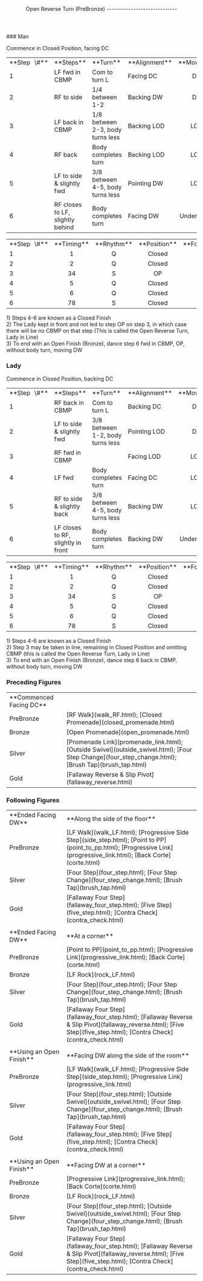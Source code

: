 <header>Open Reverse Turn (PreBronze)
-----------------------------

 </header>### Man

Commence in Closed Position, facing DC

 <table class="style1"> <tbody><tr> <td style="width:10%">**Step<span style="color:white">\_</span>\#**</td> <td style="width:38%">**Steps**</td> <td style="width:20%">**Turn**</td> <td style="width:16%">**Alignment**</td> <td style="width:16%;text-align:center">**Moving**</td> </tr> <tr> <td>1</td> <td>LF fwd in CBMP</td> <td>Com to turn L</td> <td>Facing DC</td> <td style="text-align:center">DC</td> </tr> <tr> <td>2</td> <td>RF to side</td> <td>1/4 between 1-2</td> <td>Backing DW</td> <td style="text-align:center">DC</td> </tr> <tr> <td>3</td> <td>LF back in CBMP</td> <td>1/8 between 2-3, body turns less</td> <td>Backing LOD</td> <td style="text-align:center">LOD</td> </tr> <tr> <td>4</td> <td>RF back</td> <td>Body completes turn</td> <td>Backing LOD</td> <td style="text-align:center">LOD</td> </tr> <tr> <td>5</td> <td>LF to side &amp; slightly fwd</td> <td>3/8 between 4-5, body turns less</td> <td>Pointing DW</td> <td style="text-align:center">LOD</td> </tr> <tr> <td>6</td> <td>RF closes to LF, slightly behind</td> <td>Body completes turn</td> <td>Facing DW</td> <td style="text-align:center">Under Body</td> </tr> </tbody></table>

 <table class="style1"> <tbody><tr> <td style="width:10%">**Step<span style="color:white">\_</span>\#**</td> <td style="width:20%;text-align:center">**Timing**</td> <td style="width:20%;text-align:center">**Rhythm**</td> <td style="width:20%;text-align:center">**Position**</td> <td style="width:30%;text-align:right">**Footwork**</td> </tr> <tr> <td>1</td> <td style="text-align:center">1</td> <td style="text-align:center">Q</td> <td style="text-align:center">Closed</td> <td style="text-align:right">HF</td> </tr> <tr> <td>2</td> <td style="text-align:center">2</td> <td style="text-align:center">Q</td> <td style="text-align:center">Closed</td> <td style="text-align:right">BH</td> </tr> <tr> <td>3</td> <td style="text-align:center">34</td> <td style="text-align:center">S</td> <td style="text-align:center">OP</td> <td style="text-align:right">BH</td> </tr> <tr> <td>4</td> <td style="text-align:center">5</td> <td style="text-align:center">Q</td> <td style="text-align:center">Closed</td> <td style="text-align:right">BH</td> </tr> <tr> <td>5</td> <td style="text-align:center">6</td> <td style="text-align:center">Q</td> <td style="text-align:center">Closed</td> <td style="text-align:right">i/e of WF</td> </tr> <tr> <td>6</td> <td style="text-align:center">78</td> <td style="text-align:center">S</td> <td style="text-align:center">Closed</td> <td style="text-align:right">WF</td> </tr> </tbody></table>

1\) Steps 4-6 are known as a Closed Finish  
 2) The Lady kept in front and not led to step OP on step 3, in which case there will be no CBMP on that step (This is called the Open Reverse Turn, Lady in Line)  
 3) To end with an Open Finish (Bronze), dance step 6 fwd in CBMP, OP, without body turn, moving DW

### Lady

Commence in Closed Position, backing DC

 <table class="style1"> <tbody><tr> <td style="width:10%">**Step<span style="color:white">\_</span>\#**</td> <td style="width:38%">**Steps**</td> <td style="width:20%">**Turn**</td> <td style="width:16%">**Alignment**</td> <td style="width:16%;text-align:center">**Moving**</td> </tr> <tr> <td>1</td> <td>RF back in CBMP</td> <td>Com to turn L</td> <td>Backing DC</td> <td style="text-align:center">DC</td> </tr> <tr> <td>2</td> <td>LF to side &amp; slightly fwd</td> <td>3/8 between 1-2, body turns less</td> <td>Pointing LOD</td> <td style="text-align:center">DC</td> </tr> <tr> <td>3</td> <td>RF fwd in CBMP</td> <td> </td> <td>Facing LOD</td> <td style="text-align:center">LOD</td> </tr> <tr> <td>4</td> <td>LF fwd</td> <td>Body completes turn</td> <td>Facing DC</td> <td style="text-align:center">LOD</td> </tr> <tr> <td>5</td> <td>RF to side &amp; slightly back</td> <td>3/8 between 4-5, body turns less</td> <td>Backing DW</td> <td style="text-align:center">LOD</td> </tr> <tr> <td>6</td> <td>LF closes to RF, slightly in front</td> <td>Body completes turn</td> <td>Backing DW</td> <td style="text-align:center">Under Body</td> </tr> </tbody></table>

 <table class="style1"> <tbody><tr> <td style="width:10%">**Step<span style="color:white">\_</span>\#**</td> <td style="width:20%;text-align:center">**Timing**</td> <td style="width:20%;text-align:center">**Rhythm**</td> <td style="width:20%;text-align:center">**Position**</td> <td style="width:30%;text-align:right">**Footwork**</td> </tr> <tr> <td>1</td> <td style="text-align:center">1</td> <td style="text-align:center">Q</td> <td style="text-align:center">Closed</td> <td style="text-align:right">BH</td> </tr> <tr> <td>2</td> <td style="text-align:center">2</td> <td style="text-align:center">Q</td> <td style="text-align:center">Closed</td> <td style="text-align:right">WF</td> </tr> <tr> <td>3</td> <td style="text-align:center">34</td> <td style="text-align:center">S</td> <td style="text-align:center">OP</td> <td style="text-align:right">HF</td> </tr> <tr> <td>4</td> <td style="text-align:center">5</td> <td style="text-align:center">Q</td> <td style="text-align:center">Closed</td> <td style="text-align:right">HF</td> </tr> <tr> <td>5</td> <td style="text-align:center">6</td> <td style="text-align:center">Q</td> <td style="text-align:center">Closed</td> <td style="text-align:right">i/e of BH</td> </tr> <tr> <td>6</td> <td style="text-align:center">78</td> <td style="text-align:center">S</td> <td style="text-align:center">Closed</td> <td style="text-align:right">WF</td> </tr> </tbody></table>

1\) Steps 4-6 are known as a Closed Finish  
 2) Step 3 may be taken in line, remaining in Closed Position and omitting CBMP (this is called the Open Reverse Turn, Lady in Line)  
 3) To end with an Open Finish (Bronze), dance step 6 back in CBMP, without body turn, moving DW

### Preceding Figures

 <table> <tbody><tr> <td>**Commenced Facing DC**</td> <td> </td> </tr> <tr> <td style="width:30%; height: 23px;">PreBronze</td> <td style="height: 23px"> [RF Walk](walk_RF.html); [Closed Promenade](closed_promenade.html) </td> </tr> <tr> <td>Bronze</td> <td> [Open Promenade](open_promenade.html) </td> </tr> <tr> <td>Silver</td> <td> [Promenade Link](promenade_link.html); [Outside Swivel](outside_swivel.html); [Four Step Change](four_step_change.html); [Brush Tap](brush_tap.html) </td> </tr> <tr> <td>Gold</td> <td> [Fallaway Reverse &amp; Slip Pivot](fallaway_reverse.html) </td> </tr> </tbody></table>

### Following Figures

 <table> <tbody><tr> <td style="width:30%">**Ended Facing DW**</td> <td>**Along the side of the floor**</td> </tr> <tr> <td style="width:30%">PreBronze</td> <td> [LF Walk](walk_LF.html); [Progressive Side Step](side_step.html); [Point to PP](point_to_pp.html); [Progressive Link](progressive_link.html); [Back Corte](corte.html) </td> </tr> <tr> <td style="width:30%">Silver</td> <td> [Four Step](four_step.html); [Four Step Change](four_step_change.html); [Brush Tap](brush_tap.html) </td> </tr> <tr> <td style="width:30%">Gold</td> <td> [Fallaway Four Step](fallaway_four_step.html); [Five Step](five_step.html); [Contra Check](contra_check.html) </td> </tr> <tr> <td style="width:30%"> </td> <td> </td> </tr> <tr> <td style="width:30%">**Ended Facing DW**</td> <td>**At a corner**</td> </tr> <tr> <td style="width:30%">PreBronze</td> <td> [Point to PP](point_to_pp.html); [Progressive Link](progressive_link.html); [Back Corte](corte.html) </td> </tr> <tr> <td style="width:30%">Bronze</td> <td> [LF Rock](rock_LF.html) </td> </tr> <tr> <td style="width:30%">Silver</td> <td> [Four Step](four_step.html); [Four Step Change](four_step_change.html); [Brush Tap](brush_tap.html) </td> </tr> <tr> <td style="width:30%">Gold</td> <td> [Fallaway Four Step](fallaway_four_step.html); [Fallaway Reverse &amp; Slip Pivot](fallaway_reverse.html); [Five Step](five_step.html); [Contra Check](contra_check.html) </td> </tr> <tr> <td style="width:30%"> </td> <td> </td> </tr> <tr> <td style="width:30%">**Using an Open Finish**</td> <td>**Facing DW along the side of the room**</td> </tr> <tr> <td style="width:30%">PreBronze</td> <td> [LF Walk](walk_LF.html); [Progressive Side Step](side_step.html); [Progressive Link](progressive_link.html) </td> </tr> <tr> <td style="width:30%">Silver</td> <td> [Four Step](four_step.html); [Outside Swivel](outside_swivel.html); [Four Step Change](four_step_change.html); [Brush Tap](brush_tap.html) </td> </tr> <tr> <td style="width:30%">Gold</td> <td> [Fallaway Four Step](fallaway_four_step.html); [Five Step](five_step.html); [Contra Check](contra_check.html) </td> </tr> <tr> <td style="width:30%"> </td> <td> </td> </tr> <tr> <td style="width:30%">**Using an Open Finish**</td> <td>**Facing DW at a corner**</td> </tr> <tr> <td style="width:30%">PreBronze</td> <td> [Progressive Link](progressive_link.html); [Back Corte](corte.html) </td> </tr> <tr> <td style="width:30%">Bronze</td> <td> [LF Rock](rock_LF.html) </td> </tr> <tr> <td style="width:30%">Silver</td> <td> [Four Step](four_step.html); [Outside Swivel](outside_swivel.html); [Four Step Change](four_step_change.html); [Brush Tap](brush_tap.html) </td> </tr> <tr> <td style="width:30%">Gold</td> <td> [Fallaway Four Step](fallaway_four_step.html); [Fallaway Reverse &amp; Slip Pivot](fallaway_reverse.html); [Five Step](five_step.html); [Contra Check](contra_check.html) </td> </tr> </tbody></table>